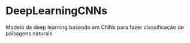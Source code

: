 # DeepLearningCNNs
Modelo de deep learning baseado em CNNs para fazer classificação de paisagens naturais

